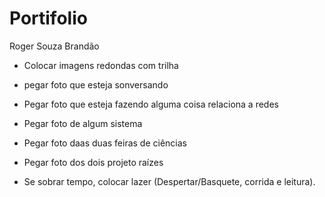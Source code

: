 # Portifolio
 Roger Souza Brandão
- Colocar imagens redondas com trilha
- pegar foto que esteja sonversando 
- Pegar foto que esteja fazendo alguma coisa relaciona a redes
- Pegar foto de algum sistema
- Pegar foto daas duas feiras de ciências
- Pegar foto dos dois projeto raízes

- Se sobrar tempo, colocar lazer (Despertar/Basquete, corrida e leitura).